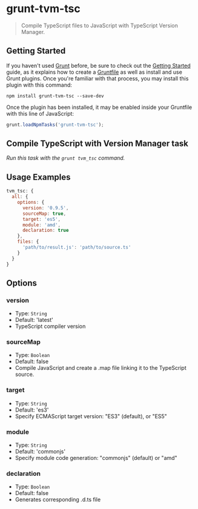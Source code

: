 # grunt-tvm-tsc
> Compile TypeScript files to JavaScript with TypeScript Version Manager.

## Getting Started
If you haven't used [Grunt](http://gruntjs.com/) before, be sure to check out the [Getting Started](http://gruntjs.com/getting-started) guide, as it explains how to create a [Gruntfile](http://gruntjs.com/sample-gruntfile) as well as install and use Grunt plugins. Once you're familiar with that process, you may install this plugin with this command:

```shell
npm install grunt-tvm-tsc --save-dev
```

Once the plugin has been installed, it may be enabled inside your Gruntfile with this line of JavaScript:

```js
grunt.loadNpmTasks('grunt-tvm-tsc');
```

## Compile TypeScript with Version Manager task

_Run this task with the `grunt tvm_tsc` command._

## Usage Examples

```js
tvm_tsc: {
  all: {
    options: {
      version: '0.9.5',
      sourceMap: true,
      target: 'es5',
      module: 'amd',
      declaration: true
    },
    files: {
      'path/to/result.js': 'path/to/source.ts'
    }
  }
}
```

## Options
### version
+ Type: `String`
+ Default: 'latest'
+ TypeScript compiler version

### sourceMap
+ Type: `Boolean`
+ Default: false
+ Compile JavaScript and create a .map file linking it to the TypeScript source.

### target
+ Type: `String`
+ Default: 'es3'
+ Specify ECMAScript target version: "ES3" (default), or "ES5"

### module
+ Type: `String`
+ Default: 'commonjs'
+ Specify module code generation: "commonjs" (default) or "amd"

### declaration
+ Type: `Boolean`
+ Default: false
+ Generates corresponding .d.ts file

